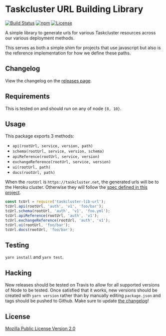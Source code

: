 Taskcluster URL Building Library
================================

[![Build Status](https://travis-ci.org/taskcluster/taskcluster-lib-urls.svg?branch=master)](https://travis-ci.org/taskcluster/taskcluster-lib-urls)
[![npm](https://img.shields.io/npm/v/taskcluster-lib-urls.svg?maxAge=2592000)](https://www.npmjs.com/package/taskcluster-lib-urls)
[![License](https://img.shields.io/badge/license-MPL%202.0-orange.svg)](http://mozilla.org/MPL/2.0)

A simple library to generate urls for various Taskcluster resources across our various deployment methods.

This serves as both a simple shim for projects that use javascript but also is the reference implementation for
how we define these paths.

Changelog
---------
View the changelog on the [releases page](https://github.com/taskcluster/taskcluster-lib-urls/releases).

Requirements
------------

This is tested on and should run on any of node `{8, 10}`.

Usage
-----

This package exports 3 methods:

* `api(rootUrl, service, version, path)`
* `schema(rootUrl, service, version, schema)`
* `apiReference(rootUrl, service, version)`
* `exchangeReference(rootUrl, service, version)`
* `ui(rootUrl, path)`
* `docs(rootUrl, path)`

When the `rootUrl` is `https://taskcluster.net`, the generated urls will be to the Heroku cluster. Otherwise they will follow the
[spec defined in this project](https://github.com/taskcluster/taskcluster-lib-urls/tree/master/docs/urls-spec.md).

```js
const tcUrl = require('taskcluster-lib-url');
tcUrl.api(rootUrl, 'auth', 'v1', 'foo/bar');
tcUrl.schema(rootUrl, 'auth', 'v1', 'foo.yml');
tcUrl.apiReference(rootUrl, 'auth', 'v1');
tcUrl.exchangeReference(rootUrl, 'auth', 'v1');
tcUrl.ui(rootUrl, 'foo/bar');
tcUrl.docs(rootUrl, 'foo/bar');
```

Testing
-------

`yarn install` and `yarn test`.

Hacking
-------

New releases should be tested on Travis to allow for all supported versions of Node to be tested. Once satisfied that it works, new versions should be created with
`yarn version` rather than by manually editing `package.json` and tags should be pushed to Github. Make sure to update [the changelog](https://github.com/taskcluster/taskcluster-lib-urls/releases)!

License
-------

[Mozilla Public License Version 2.0](https://github.com/taskcluster/taskcluster-lib-urls/blob/master/LICENSE)
